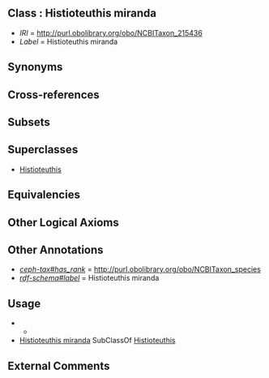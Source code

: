 
## Class : Histioteuthis miranda

 * *IRI* = http://purl.obolibrary.org/obo/NCBITaxon_215436
 * *Label* = Histioteuthis miranda

## Synonyms


## Cross-references


## Subsets


## Superclasses

 * [Histioteuthis](../../NCBITaxon/58/NCBITaxon_34558.md)

## Equivalencies


## Other Logical Axioms


## Other Annotations

 * *[ceph-tax#has_rank](../../ceph-tax#has/nk/ceph-tax#has_rank.md)* = http://purl.obolibrary.org/obo/NCBITaxon_species
 * *[rdf-schema#label](../../el/rdf-schema#label.md)* = Histioteuthis miranda

## Usage

 * -
 * [Histioteuthis miranda](../../NCBITaxon/36/NCBITaxon_215436.md) SubClassOf [Histioteuthis](../../NCBITaxon/58/NCBITaxon_34558.md)

## External Comments

